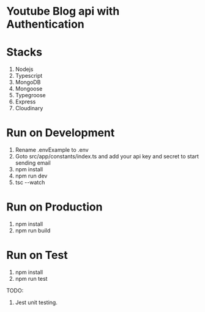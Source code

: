 # Youtube Blog api with Authentication

# Stacks
1. Nodejs
2. Typescript
3. MongoDB
4. Mongoose
5. Typegroose
6. Express
7. Cloudinary


# Run on Development
1. Rename .envExample to .env
2. Goto src/app/constants/index.ts and add your api key and secret to start sending email
3. npm install
4. npm run dev
5. tsc --watch


# Run on Production
1. npm install
2. npm run build


# Run on Test
1. npm install
2. npm run test



TODO:
1. Jest unit testing.
